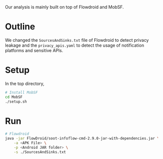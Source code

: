 Our analysis is mainly built on top of Flowdroid and MobSF. 

# Outline

We changed the `SourcesAndSinks.txt` file of Flowdroid to detect privacy leakage and the `privacy_apis.yaml` to detect the usage of notification platforms and sensitive APIs.

# Setup
In the top directory,

```bash
# Install MobSF
cd MobSF
./setup.sh
```

# Run

```bash
# Flowdroid
java -jar FlowDroid/soot-infoflow-cmd-2.9.0-jar-with-dependencies.jar \
    -a <APK File> \
    -p <Android JAR folder> \
    -s ./SourcesAndSinks.txt
```
